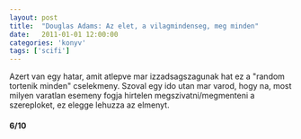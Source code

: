 ```yaml
---
layout: post
title:  "Douglas Adams: Az elet, a vilagmindenseg, meg minden"
date:   2011-01-01 12:00:00
categories: 'konyv'
tags: ['scifi']
---
```


Azert van egy hatar, amit atlepve mar izzadsagszagunak hat ez a "random tortenik minden" cselekmeny. Szoval egy ido utan mar varod, hogy na, most milyen varatlan esemeny fogja hirtelen megszivatni/megmenteni a szereploket, ez elegge lehuzza az elmenyt.

<h4>6/10</h4>